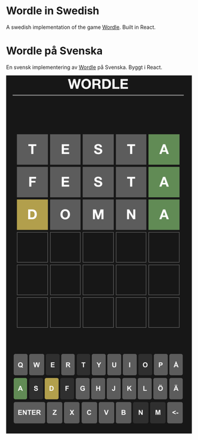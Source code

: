 # Wordle in Swedish

A swedish implementation of the game [Wordle](https://www.powerlanguage.co.uk/wordle/). Built in React.

# Wordle på Svenska

En svensk implementering av [Wordle](https://www.powerlanguage.co.uk/wordle/) på Svenska. Byggt i React.

![image of the game wordle](./image.png)
